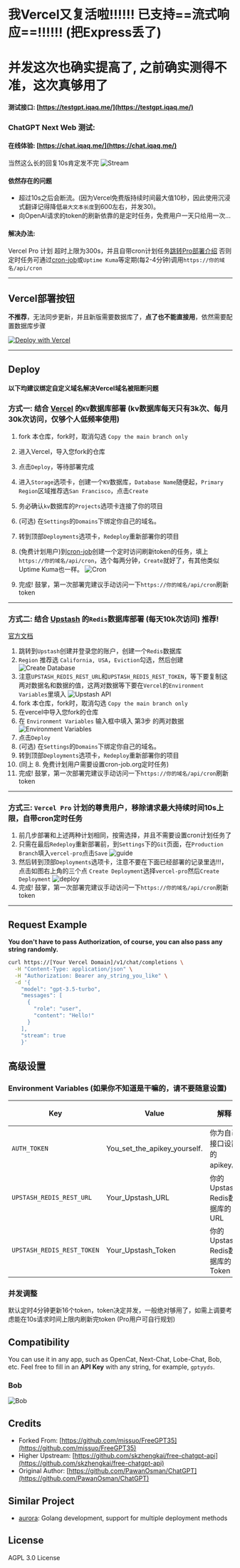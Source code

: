 # 我Vercel又复活啦!!!!!! 已支持==流式响应==!!!!!! (把Express丢了)
# 并发这次也确实提高了, 之前确实测得不准，这次真够用了
#### 测试接口: [https://testgpt.iqaq.me/](https://testgpt.iqaq.me/)
### ChatGPT Next Web 测试: 
#### 在线体验: [https://chat.iqaq.me/](https://chat.iqaq.me/)
当然这么长的回复10s肯定发不完
![Stream](./img/Stream.gif)
#### 依然存在的问题
- 超过10s之后会断流。(因为Vercel免费版持续时间最大值10秒，因此使用沉浸式翻译记得降低`最大文本长度`到600左右，并发30)。
- 向OpenAI请求的token的刷新依靠的是定时任务，免费用户一天只给用一次...
#### 解决办法:
Vercel Pro 计划 超时上限为300s，并且自带cron计划任务[跳转Pro部署介绍](#3-vercel-pro-计划的尊贵用户移除请求最大持续时间10s上限)
否则定时任务可通过[cron-job](https://console.cron-job.org/)或`Uptime Kuma`等定期(每2-4分钟)调用`https://你的域名/api/cron`

---------------------
## Vercel部署按钮 
**不推荐**，无法同步更新，并且新版需要数据库了，**点了也不能直接用**，依然需要配置数据库步骤

[![Deploy with Vercel](https://vercel.com/button)](https://vercel.com/new/clone?repository-url=https%3A%2F%2Fgithub.com%2Fcliouo%2FFreeGPT35-Vercel&skippable-integrations=1)



--------------------

## Deploy
#### 以下均建议绑定自定义域名解决Vercel域名被阻断问题
### 方式一: 结合 [Vercel](https://vercel.com/) 的`KV`数据库部署 (kv数据库每天只有3k次、每月30k次访问，仅够个人低频率使用)
1. fork 本仓库，fork时，取消勾选 `Copy the main branch only`
2. 进入Vercel，导入您fork的仓库
3. 点击`Deploy`，等待部署完成
4. 进入`Storage`选项卡，创建一个`KV`数据库，`Database Name`随便起，`Primary Region`区域推荐选`San Francisco`，点击`Create`
5. 务必确认`kv`数据库的`Projects`选项卡连接了你的项目
6. (可选) 在`Settings`的`Domains`下绑定你自己的域名。
7. 转到顶部`Deployments`选项卡，`Redeploy`重新部署你的项目

8. (免费计划用户)到[cron-job](https://console.cron-job.org/)创建一个定时访问刷新token的任务，填上`https://你的域名/api/cron`，选个每两分钟，`Create`就好了，有其他类似Uptime Kuma也一样。
![Cron](./img/cron.png)
9. 完成! 鼓掌，第一次部署完建议手动访问一下`https://你的域名/api/cron`刷新token

--------------------

### 方式二: 结合 [Upstash](https://upstash.com/) 的`Redis`数据库部署 (每天10k次访问) 推荐!
[官方文档](https://upstash.com/docs/redis/overall/getstarted)
1. 跳转到`Upstash`创建并登录您的账户，创建一个`Redis`数据库
2. `Region` 推荐选 `California, USA`，`Eviction`勾选，然后创建
![Create Database](./img/2db.png)
3. 注意`UPSTASH_REDIS_REST_URL`和`UPSTASH_REDIS_REST_TOKEN`，等下要复制这两对数据名和数据的值，这两对数据等下要在`Vercel`的`Environment Variables`里填入
![Upstash API](./img/3upstashapi.png)
4. fork 本仓库，fork时，取消勾选 `Copy the main branch only`
5. 在vercel中导入您fork的仓库
6. 在 `Environment Variables` 输入框中填入 第3步 的两对数据
![Environment Variables](./img/6environment.png)
7. 点击`Deploy`
8. (可选) 在`Settings`的`Domains`下绑定你自己的域名。
9. 转到顶部`Deployments`选项卡，`Redeploy`重新部署你的项目
10. (同上 8. 免费计划用户需要设置cron-job.org定时任务)
11. 完成! 鼓掌，第一次部署完建议手动访问一下`https://你的域名/api/cron`刷新token

--------------------

### 方式三: `Vercel Pro` 计划的尊贵用户，移除请求最大持续时间10s上限，自带cron定时任务
1. 前几步部署和上述两种计划相同，按需选择，并且不需要设置cron计划任务了
2. 只需在最后`Redeploy`重新部署前，到`Settings`下的`Git`页面，在`Production Branch`填入`vercel-pro`点击`Save`
![guide](./img/guide.png)
3. 然后转到顶部`Deployments`选项卡，注意不要在下面已经部署的记录里选!!!，点击如图右上角的三个点 `Create Deployment`选择`vercel-pro`然后`Create Deployment`
![deploy](./img/deploy.png)
4. 完成! 鼓掌，第一次部署完建议手动访问一下`https://你的域名/api/cron`刷新token

--------------------

## Request Example

**You don't have to pass Authorization, of course, you can also pass any string randomly.**

```bash
curl https://[Your Vercel Domain]/v1/chat/completions \
  -H "Content-Type: application/json" \
  -H "Authorization: Bearer any_string_you_like" \
  -d '{
    "model": "gpt-3.5-turbo",
    "messages": [
      {
        "role": "user",
        "content": "Hello!"
      }
    ],
    "stream": true
    }'
```
## 高级设置
### Environment Variables (如果你不知道是干嘛的，请不要随意设置)

| Key                       | Value                         | 解释                                          | 要求  |
|---------------------------|-------------------------------|-----------------------------------------------|-------|
| `AUTH_TOKEN`              | You_set_the_apikey_yourself.  | 你为自己接口设置的apikey。                      | 可选  |
| `UPSTASH_REDIS_REST_URL`  | Your_Upstash_URL              | 你的Upstash Redis数据库的URL                   | 可选   |
| `UPSTASH_REDIS_REST_TOKEN`| Your_Upstash_Token            | 你的Upstash Redis数据库的Token                 | 可选   |
### 并发调整
默认定时4分钟更新16个token，token决定并发，一般绝对够用了，如需上调要考虑能在10s请求时间上限内刷新完token (Pro用户可自行规划)
## Compatibility

You can use it in any app, such as OpenCat, Next-Chat, Lobe-Chat, Bob, etc. Feel free to fill in an **API Key** with any string, for example, `gptyyds`.

### Bob
![Bob](./img/bob.png)

## Credits
- Forked From: [https://github.com/missuo/FreeGPT35](https://github.com/missuo/FreeGPT35)
- Higher Upstream: [https://github.com/skzhengkai/free-chatgpt-api](https://github.com/skzhengkai/free-chatgpt-api)
- Original Author: [https://github.com/PawanOsman/ChatGPT](https://github.com/PawanOsman/ChatGPT)
## Similar Project

- [aurora](https://github.com/aurora-develop/aurora): Golang development, support for multiple deployment methods
## License
AGPL 3.0 License
